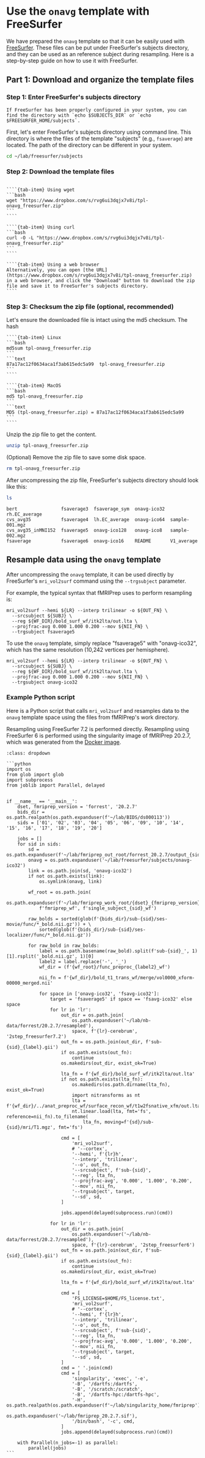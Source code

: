 # Use the `onavg` template with FreeSurfer

We have prepared the `onavg` template so that it can be easily used with [FreeSurfer](https://surfer.nmr.mgh.harvard.edu/).
These files can be put under FreeSurfer's subjects directory, and they can be used as an reference subject during resampling.
Here is a step-by-step guide on how to use it with FreeSurfer.


## Part 1: Download and organize the template files

### Step 1: Enter FreeSurfer's subjects directory

```{margin}
If FreeSurfer has been properly configured in your system, you can find the directory with `echo $SUBJECTS_DIR` or `echo $FREESURFER_HOME/subjects`.
```

First, let's enter FreeSurfer's subjects directory using command line.
This directory is where the files of the template "subjects" (e.g., `fsaverage`) are located.
The path of the directory can be different in your system.

```bash
cd ~/lab/freesurfer/subjects
```


### Step 2: Download the template files

`````{tab-set}

````{tab-item} Using wget
```bash
wget "https://www.dropbox.com/s/rvg6ui3dqjx7v8i/tpl-onavg_freesurfer.zip"
```
````

````{tab-item} Using curl
```bash
curl -O -L "https://www.dropbox.com/s/rvg6ui3dqjx7v8i/tpl-onavg_freesurfer.zip"
```
````

````{tab-item} Using a web browser
Alternatively, you can open [the URL](https://www.dropbox.com/s/rvg6ui3dqjx7v8i/tpl-onavg_freesurfer.zip) in a web browser, and click the "Download" button to download the zip file and save it to FreeSurfer's subjects directory.
````
`````

### Step 3: Checksum the zip file (optional, recommended)

Let's ensure the downloaded file is intact using the md5 checksum.
The hash 
`````{tab-set}
````{tab-item} Linux
```bash
md5sum tpl-onavg_freesurfer.zip
```
```text
87a17ac12f0634aca1f3ab615edc5a99  tpl-onavg_freesurfer.zip
```
````

````{tab-item} MacOS
```bash
md5 tpl-onavg_freesurfer.zip
```
```text
MD5 (tpl-onavg_freesurfer.zip) = 87a17ac12f0634aca1f3ab615edc5a99
```
````
`````

Unzip the zip file to get the content.
```bash
unzip tpl-onavg_freesurfer.zip
```

(Optional) Remove the zip file to save some disk space.
```bash
rm tpl-onavg_freesurfer.zip
```

After uncompressing the zip file, FreeSurfer's subjects directory should look like this:

```bash
ls
```
```text
bert                fsaverage3  fsaverage_sym  onavg-ico32  rh.EC_average
cvs_avg35           fsaverage4  lh.EC_average  onavg-ico64  sample-001.mgz
cvs_avg35_inMNI152  fsaverage5  onavg-ico128   onavg-ico8   sample-002.mgz
fsaverage           fsaverage6  onavg-ico16    README       V1_average
```

## Resample data using the `onavg` template

After uncompressing the `onavg` template, it can be used directly by FreeSurfer's `mri_vol2surf` command using the `--trgsubject` parameter.

For example, the typical syntax that fMRIPrep uses to perform resampling is:
```
mri_vol2surf --hemi ${LR} --interp trilinear -o ${OUT_FN} \
  --srcsubject ${SUBJ} \
  --reg ${WF_DIR}/bold_surf_wf/itk2lta/out.lta \
  --projfrac-avg 0.000 1.000 0.200 --mov ${NII_FN} \
  --trgsubject fsaverage5
```

To use the `onavg` template, simply replace "fsaverage5" with "onavg-ico32", which has the same resolution (10,242 vertices per hemisphere).

```
mri_vol2surf --hemi ${LR} --interp trilinear -o ${OUT_FN} \
  --srcsubject ${SUBJ} \
  --reg ${WF_DIR}/bold_surf_wf/itk2lta/out.lta \
  --projfrac-avg 0.000 1.000 0.200 --mov ${NII_FN} \
  --trgsubject onavg-ico32
```

### Example Python script

Here is a Python script that calls `mri_vol2surf` and resamples data to the `onavg` template space using the files from fMRIPrep's work directory.

Resampling using FreeSurfer 7.2 is performed directly.
Resampling using FreeSurfer 6 is performed using the singularity image of fMRIPrep 20.2.7, which was generated from the [Docker image](https://hub.docker.com/r/nipreps/fmriprep/tags).

````{admonition} Python script
:class: dropdown

```python
import os
from glob import glob
import subprocess
from joblib import Parallel, delayed


if __name__ == '__main__':
    dset, fmriprep_version = 'forrest', '20.2.7'
    bids_dir = os.path.realpath(os.path.expanduser(f'~/lab/BIDS/ds000113'))
    sids = ['01', '02', '03', '04', '05', '06', '09', '10', '14', '15', '16', '17', '18', '19', '20']

    jobs = []
    for sid in sids:
        sd = os.path.expanduser(f'~/lab/fmriprep_out_root/forrest_20.2.7/output_{sid}/freesurfer')
        onavg = os.path.expanduser('~/lab/freesurfer/subjects/onavg-ico32')
        link = os.path.join(sd, 'onavg-ico32')
        if not os.path.exists(link):
            os.symlink(onavg, link)

        wf_root = os.path.join(
            os.path.expanduser(f'~/lab/fmriprep_work_root/{dset}_{fmriprep_version}/work_{sid}'),
            f'fmriprep_wf', f'single_subject_{sid}_wf')

        raw_bolds = sorted(glob(f'{bids_dir}/sub-{sid}/ses-movie/func/*_bold.nii.gz')) + \
            sorted(glob(f'{bids_dir}/sub-{sid}/ses-localizer/func/*_bold.nii.gz'))

        for raw_bold in raw_bolds:
            label = os.path.basename(raw_bold).split(f'sub-{sid}_', 1)[1].rsplit('_bold.nii.gz', 1)[0]
            label2 = label.replace('-', '_')
            wf_dir = (f'{wf_root}/func_preproc_{label2}_wf')

            nii_fn = f'{wf_dir}/bold_t1_trans_wf/merge/vol0000_xform-00000_merged.nii'

            for space in ['onavg-ico32', 'fsavg-ico32']:
                target = 'fsaverage5' if space == 'fsavg-ico32' else space
                for lr in 'lr':
                    out_dir = os.path.join(
                        os.path.expanduser('~/lab/nb-data/forrest/20.2.7/resampled'),
                        space, f'{lr}-cerebrum', '2step_freesurfer7.2')
                    out_fn = os.path.join(out_dir, f'sub-{sid}_{label}.gii')
                    if os.path.exists(out_fn):
                        continue
                    os.makedirs(out_dir, exist_ok=True)

                    lta_fn = f'{wf_dir}/bold_surf_wf/itk2lta/out.lta'
                    if not os.path.exists(lta_fn):
                        os.makedirs(os.path.dirname(lta_fn), exist_ok=True)
                        import nitransforms as nt
                        lta = f'{wf_dir}/../anat_preproc_wf/surface_recon_wf/t1w2fsnative_xfm/out.lta'
                        nt.linear.load(lta, fmt='fs', reference=nii_fn).to_filename(
                            lta_fn, moving=f'{sd}/sub-{sid}/mri/T1.mgz', fmt='fs')

                    cmd = [
                        'mri_vol2surf',
                        # '--cortex',
                        '--hemi', f'{lr}h',
                        '--interp', 'trilinear',
                        '--o', out_fn,
                        '--srcsubject', f'sub-{sid}',
                        '--reg', lta_fn,
                        '--projfrac-avg', '0.000', '1.000', '0.200',
                        '--mov', nii_fn,
                        '--trgsubject', target,
                        '--sd', sd,
                    ]

                    jobs.append(delayed(subprocess.run)(cmd))

                for lr in 'lr':
                    out_dir = os.path.join(
                        os.path.expanduser('~/lab/nb-data/forrest/20.2.7/resampled'),
                        space, f'{lr}-cerebrum', '2step_freesurfer6')
                    out_fn = os.path.join(out_dir, f'sub-{sid}_{label}.gii')
                    if os.path.exists(out_fn):
                        continue
                    os.makedirs(out_dir, exist_ok=True)

                    lta_fn = f'{wf_dir}/bold_surf_wf/itk2lta/out.lta'

                    cmd = [
                        'FS_LICENSE=$HOME/FS_license.txt',
                        'mri_vol2surf',
                        # '--cortex',
                        '--hemi', f'{lr}h',
                        '--interp', 'trilinear',
                        '--o', out_fn,
                        '--srcsubject', f'sub-{sid}',
                        '--reg', lta_fn,
                        '--projfrac-avg', '0.000', '1.000', '0.200',
                        '--mov', nii_fn,
                        '--trgsubject', target,
                        '--sd', sd,
                    ]
                    cmd = ' '.join(cmd)
                    cmd = [
                        'singularity', 'exec', '-e',
                        '-B', '/dartfs:/dartfs',
                        '-B', '/scratch:/scratch',
                        '-B', '/dartfs-hpc:/dartfs-hpc',
                        '-H', os.path.realpath(os.path.expanduser(f'~/lab/singularity_home/fmriprep')),
                        os.path.expanduser('~/lab/fmriprep_20.2.7.sif'),
                        '/bin/bash', '-c', cmd,
                    ]
                    jobs.append(delayed(subprocess.run)(cmd))

    with Parallel(n_jobs=-1) as parallel:
        parallel(jobs)
```
````

